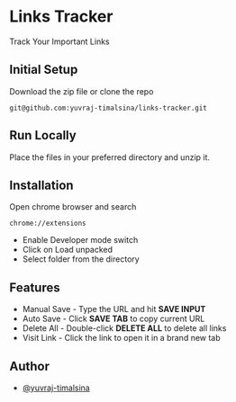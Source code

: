 
# Links Tracker

Track Your Important Links

## Initial Setup

Download the zip file or clone the repo

```
git@github.com:yuvraj-timalsina/links-tracker.git
```
    
## Run Locally

Place the files in your preferred directory and unzip it.


## Installation

Open chrome browser and search

```
chrome://extensions
```
- Enable Developer mode switch
- Click on Load unpacked
- Select folder from the directory

## Features

- Manual Save -  Type the URL and hit **SAVE INPUT**
- Auto Save - Click **SAVE TAB** to copy current URL
- Delete All - Double-click **DELETE ALL** to delete all links
- Visit Link - Click the link to open it in a brand new tab

## Author

- [@yuvraj-timalsina](https://github.com/yuvraj-timalsina)

